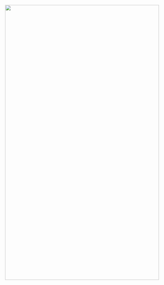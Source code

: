 <img style="width: 100%;height: 900px;"
  src="https://cdn.jsdelivr.net/gh/SaajanM/SaajanM@5d34fff2a7db297742f051ef12fa93b24dd0f0ac/website.svg?sanitize=true">